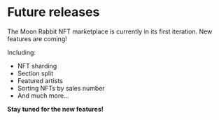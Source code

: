 # Future releases

The Moon Rabbit NFT marketplace is currently in its first iteration. New features are coming!

Including:

* NFT sharding 
* Section split 
* Featured artists
* Sorting NFTs by sales number
* And much more…

**Stay tuned for the new features!**